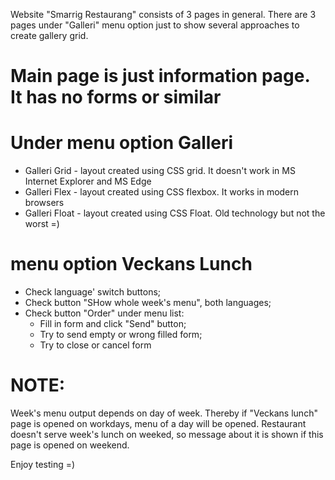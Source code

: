 Website "Smarrig Restaurang" consists of 3 pages in general. There are 3 pages under "Galleri" menu option just to show several approaches to create gallery grid.

# Main page is just information page. It has no forms or similar

# Under menu option Galleri
- Galleri Grid - layout created using CSS grid. It doesn't work in MS Internet Explorer and MS Edge
- Galleri Flex - layout created using CSS flexbox. It works in modern browsers
- Galleri Float - layout created using CSS Float. Old technology but not the worst =)

# menu option Veckans Lunch
- Check language' switch buttons;
- Check button "SHow whole week's menu", both languages;
- Check button "Order" under menu list:
    - Fill in form and click "Send" button;
    - Try to send empty or wrong filled form;
    - Try to close or cancel form

# NOTE:
Week's menu output depends on day of week. Thereby if "Veckans lunch" page is opened on workdays, menu of a day will be opened. 
Restaurant doesn't serve week's lunch on weeked, so message about it is shown if this page is opened on weekend.

Enjoy testing =)
